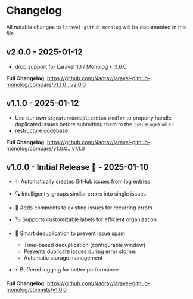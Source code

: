 # Changelog

All notable changes to `laravel-github-monolog` will be documented in this file.

## v2.0.0 - 2025-01-12

- drop support for Laravel 10 / Monolog < 3.6.0

**Full Changelog**: https://github.com/Naoray/laravel-github-monolog/compare/v1.1.0...v2.0.0

## v1.1.0 - 2025-01-12

- Use our own `SignatureDeduplicationHandler` to properly handle duplicated issues before submitting them to the `IssueLogHandler`
- restructure codebase

**Full Changelog**: https://github.com/Naoray/laravel-github-monolog/compare/v1.0.0...v1.1.0

## v1.0.0 - Initial Release 🚀 - 2025-01-10

- ✨ Automatically creates GitHub issues from log entries
  
- 🔍 Intelligently groups similar errors into single issues
  
- 💬 Adds comments to existing issues for recurring errors
  
- 🏷️ Supports customizable labels for efficient organization
  
- 🎯 Smart deduplication to prevent issue spam
  
  - Time-based deduplication (configurable window)
  - Prevents duplicate issues during error storms
  - Automatic storage management
  
- ⚡️ Buffered logging for better performance
  

**Full Changelog**: https://github.com/Naoray/laravel-github-monolog/commits/v1.0.0
